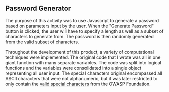 ## Password Generator

The purpose of this activity was to use Javascript to generate a password based on parameters input by the user.  When the "Generate Password" button is clicked, the user will have to specify a length as well as a subset of characters to generate from.  The password is then randomly generated from the valid subset of characters.

Throughout the development of this product, a variety of computational techniques were implemented.  The original code that I wrote was all in one giant function with many separate variables.  The code was split into logical functions and the variables were consolidated into a single object representing all user input.  The special characters original encompassed all ASCII characters that were not alphanumeric, but it was later restricted to only contain the [valid special characters](https://owasp.org/www-community/password-special-characters) from the OWASP Foundation.
